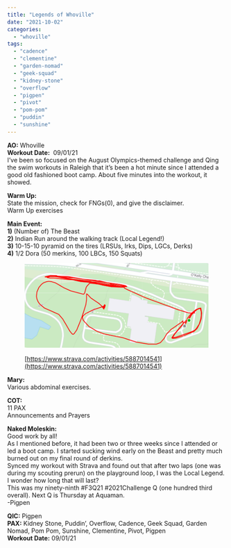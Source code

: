 ```yaml
---
title: "Legends of Whoville"
date: "2021-10-02"
categories: 
  - "whoville"
tags: 
  - "cadence"
  - "clementine"
  - "garden-nomad"
  - "geek-squad"
  - "kidney-stone"
  - "overflow"
  - "pigpen"
  - "pivot"
  - "pom-pom"
  - "puddin"
  - "sunshine"
---
```


**AO:** Whoville  
**Workout Date:**  09/01/21  
I’ve been so focused on the August Olympics-themed challenge and Qing the swim workouts in Raleigh that it’s been a hot minute since I attended a good old fashioned boot camp. About five minutes into the workout, it showed.

**Warm Up:**  
State the mission, check for FNGs(0), and give the disclaimer.  
Warm Up exercises

**Main Event:**  
**1)** (Number of) The Beast  
**2)** Indian Run around the walking track (Local Legend!)  
**3)** 10-15-10 pyramid on the tires (LRSUs, Irks, Dips, LGCs, Derks)  
**4)** 1/2 Dora (50 merkins, 100 LBCs, 150 Squats)

<figure>

![](images/image-6.png)

<figcaption>

[https://www.strava.com/activities/5887014541](https://www.strava.com/activities/5887014541)

</figcaption>

</figure>

**Mary:**  
Various abdominal exercises.

**COT:**  
11 PAX  
Announcements and Prayers

**Naked Moleskin:**  
Good work by all!  
As I mentioned before, it had been two or three weeks since I attended or led a boot camp. I started sucking wind early on the Beast and pretty much burned out on my final round of derkins.  
Synced my workout with Strava and found out that after two laps (one was during my scouting prerun) on the playground loop, I was the Local Legend. I wonder how long that will last?  
This was my ninety-ninth #F3Q21 #2021Challenge Q (one hundred third overall). Next Q is Thursday at Aquaman.  
\-Pigpen

**QIC:** Pigpen  
**PAX:** Kidney Stone, Puddin’, Overflow, Cadence, Geek Squad, Garden Nomad, Pom Pom, Sunshine, Clementine, Pivot, Pigpen  
**Workout Date:** 09/01/21
